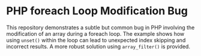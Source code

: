 # PHP foreach Loop Modification Bug
This repository demonstrates a subtle but common bug in PHP involving the modification of an array during a foreach loop.  The example shows how using `unset()` within the loop can lead to unexpected index skipping and incorrect results.  A more robust solution using `array_filter()` is provided.